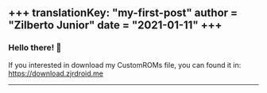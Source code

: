 +++
translationKey: "my-first-post"
author = "Zilberto Junior"
date = "2021-01-11"
+++ 
---
### Hello there! 👋

If you interested in download my CustomROMs file, you can found it in: https://download.zjrdroid.me

--- 
